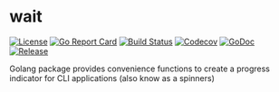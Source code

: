# wait

[![License](https://img.shields.io/github/license/gonvenience/wait.svg)](https://github.com/gonvenience/wait/blob/master/LICENSE)
[![Go Report Card](https://goreportcard.com/badge/github.com/gonvenience/wait)](https://goreportcard.com/report/github.com/gonvenience/wait)
[![Build Status](https://travis-ci.org/gonvenience/wait.svg?branch=master)](https://travis-ci.org/gonvenience/wait)
[![Codecov](https://img.shields.io/codecov/c/github/gonvenience/wait/master.svg)](https://codecov.io/gh/gonvenience/wait)
[![GoDoc](https://godoc.org/github.com/gonvenience/wait/pkg?status.svg)](https://godoc.org/github.com/gonvenience/wait)
[![Release](https://img.shields.io/github/release/gonvenience/wait.svg)](https://github.com/gonvenience/wait/releases/latest)

Golang package provides convenience functions to create a progress indicator for CLI applications (also know as a spinners)
